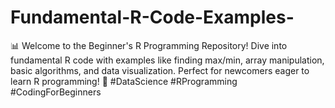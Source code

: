 # Fundamental-R-Code-Examples-
📊 Welcome to the Beginner's R Programming Repository! Dive into fundamental R code with examples like finding max/min, array manipulation, basic algorithms, and data visualization. Perfect for newcomers eager to learn R programming! 🚀 #DataScience #RProgramming #CodingForBeginners
